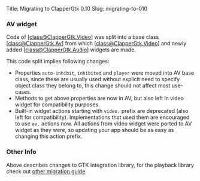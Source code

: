 Title: Migrating to ClapperGtk 0.10
Slug: migrating-to-010

### AV widget

Code of [class@ClapperGtk.Video] was split into a base class [class@ClapperGtk.Av] from which
[class@ClapperGtk.Video] and newly added [class@ClapperGtk.Audio] widgets are made.

This code split implies following changes:

* Properties `auto-inhibit`, `inhibited` and `player` were moved into AV base class, since these
are usually used without explicit need to specify object class they belong to, this change should
not affect most use-cases.
* Methods to get above properties are now in AV, but also left in video widget for compatibility purposes.
* Built-in widget actions starting with `video.` prefix are deprecated (also left for compatibility).
Implementations that used them are encouraged to use `av.` actions now. All actions from video widget were
ported to AV widget as they were, so updating your app should be as easy as changing this action prefix.

### Other Info

Above describes changes to GTK integration library, for the playback library
check out [other migration guide](../clapper/migrating-to-010.html).
